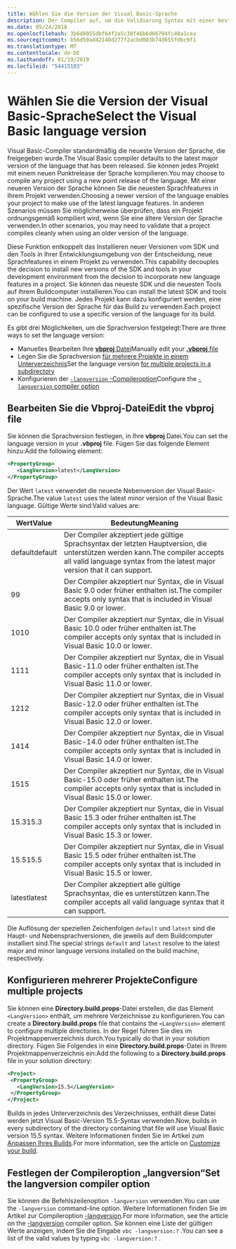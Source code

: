 ```yaml
---
title: Wählen Sie die Version der Visual Basic-Sprache
description: Der Compiler auf, um die Validierung Syntax mit einer bestimmten Compilerversion zu konfigurieren.
ms.date: 05/24/2018
ms.openlocfilehash: 3b6d8055dbf64f2a5c38f46b6d66794fc48a1cea
ms.sourcegitcommit: b56d59ad42140d277f2acbd003b74d655fdbc9f1
ms.translationtype: MT
ms.contentlocale: de-DE
ms.lasthandoff: 01/19/2019
ms.locfileid: "54415103"
---
```

# <a name="select-the-visual-basic-language-version"></a><span data-ttu-id="5d95b-103">Wählen Sie die Version der Visual Basic-Sprache</span><span class="sxs-lookup"><span data-stu-id="5d95b-103">Select the Visual Basic language version</span></span>

<span data-ttu-id="5d95b-104">Visual Basic-Compiler standardmäßig die neueste Version der Sprache, die freigegeben wurde.</span><span class="sxs-lookup"><span data-stu-id="5d95b-104">The Visual Basic compiler defaults to the latest major version of the language that has been released.</span></span> <span data-ttu-id="5d95b-105">Sie können jedes Projekt mit einem neuen Punktrelease der Sprache kompilieren.</span><span class="sxs-lookup"><span data-stu-id="5d95b-105">You may choose to compile any project using a new point release of the language.</span></span> <span data-ttu-id="5d95b-106">Mit einer neueren Version der Sprache können Sie die neuesten Sprachfeatures in Ihrem Projekt verwenden.</span><span class="sxs-lookup"><span data-stu-id="5d95b-106">Choosing a newer version of the language enables your project to make use of the latest language features.</span></span> <span data-ttu-id="5d95b-107">In anderen Szenarios müssen Sie möglicherweise überprüfen, dass ein Projekt ordnungsgemäß kompiliert wird, wenn Sie eine ältere Version der Sprache verwenden.</span><span class="sxs-lookup"><span data-stu-id="5d95b-107">In other scenarios, you may need to validate that a project compiles cleanly when using an older version of the language.</span></span>

<span data-ttu-id="5d95b-108">Diese Funktion entkoppelt das Installieren neuer Versionen vom SDK und den Tools in Ihrer Entwicklungsumgebung von der Entscheidung, neue Sprachfeatures in einem Projekt zu verwenden.</span><span class="sxs-lookup"><span data-stu-id="5d95b-108">This capability decouples the decision to install new versions of the SDK and tools in your development environment from the decision to incorporate new language features in a project.</span></span> <span data-ttu-id="5d95b-109">Sie können das neueste SDK und die neuesten Tools auf Ihrem Buildcomputer installieren.</span><span class="sxs-lookup"><span data-stu-id="5d95b-109">You can install the latest SDK and tools on your build machine.</span></span> <span data-ttu-id="5d95b-110">Jedes Projekt kann dazu konfiguriert werden, eine spezifische Version der Sprache für das Build zu verwenden.</span><span class="sxs-lookup"><span data-stu-id="5d95b-110">Each project can be configured to use a specific version of the language for its build.</span></span>

<span data-ttu-id="5d95b-111">Es gibt drei Möglichkeiten, um die Sprachversion festgelegt:</span><span class="sxs-lookup"><span data-stu-id="5d95b-111">There are three ways to set the language version:</span></span>

- <span data-ttu-id="5d95b-112">Manuelles Bearbeiten Ihre [ **vbproj** Datei](#edit-the-vbproj-file)</span><span class="sxs-lookup"><span data-stu-id="5d95b-112">Manually edit your [**.vbproj** file](#edit-the-vbproj-file)</span></span>
- <span data-ttu-id="5d95b-113">Legen Sie die Sprachversion [für mehrere Projekte in einem Unterverzeichnis](#configure-multiple-projects)</span><span class="sxs-lookup"><span data-stu-id="5d95b-113">Set the language version [for multiple projects in a subdirectory](#configure-multiple-projects)</span></span>
- <span data-ttu-id="5d95b-114">Konfigurieren der [ `-langversion` -Compileroption](#set-the-langversion-compiler-option)</span><span class="sxs-lookup"><span data-stu-id="5d95b-114">Configure the [`-langversion` compiler option](#set-the-langversion-compiler-option)</span></span>

## <a name="edit-the-vbproj-file"></a><span data-ttu-id="5d95b-115">Bearbeiten Sie die Vbproj-Datei</span><span class="sxs-lookup"><span data-stu-id="5d95b-115">Edit the vbproj file</span></span>

<span data-ttu-id="5d95b-116">Sie können die Sprachversion festlegen, in Ihre **vbproj** Datei.</span><span class="sxs-lookup"><span data-stu-id="5d95b-116">You can set the language version in your **.vbproj** file.</span></span> <span data-ttu-id="5d95b-117">Fügen Sie das folgende Element hinzu:</span><span class="sxs-lookup"><span data-stu-id="5d95b-117">Add the following element:</span></span>

```xml
<PropertyGroup>
   <LangVersion>latest</LangVersion>
</PropertyGroup>
```

<span data-ttu-id="5d95b-118">Der Wert `latest` verwendet die neueste Nebenversion der Visual Basic-Sprache.</span><span class="sxs-lookup"><span data-stu-id="5d95b-118">The value `latest` uses the latest minor version of the Visual Basic language.</span></span> <span data-ttu-id="5d95b-119">Gültige Werte sind:</span><span class="sxs-lookup"><span data-stu-id="5d95b-119">Valid values are:</span></span>

|<span data-ttu-id="5d95b-120">Wert</span><span class="sxs-lookup"><span data-stu-id="5d95b-120">Value</span></span>|<span data-ttu-id="5d95b-121">Bedeutung</span><span class="sxs-lookup"><span data-stu-id="5d95b-121">Meaning</span></span>|
|------------|-------------|
|<span data-ttu-id="5d95b-122">default</span><span class="sxs-lookup"><span data-stu-id="5d95b-122">default</span></span>|<span data-ttu-id="5d95b-123">Der Compiler akzeptiert jede gültige Sprachsyntax der letzten Hauptversion, die unterstützen werden kann.</span><span class="sxs-lookup"><span data-stu-id="5d95b-123">The compiler accepts all valid language syntax from the latest major version that it can support.</span></span>|
|<span data-ttu-id="5d95b-124">9</span><span class="sxs-lookup"><span data-stu-id="5d95b-124">9</span></span>|<span data-ttu-id="5d95b-125">Der Compiler akzeptiert nur Syntax, die in Visual Basic 9.0 oder früher enthalten ist.</span><span class="sxs-lookup"><span data-stu-id="5d95b-125">The compiler accepts only syntax that is included in Visual Basic 9.0 or lower.</span></span>|
|<span data-ttu-id="5d95b-126">10</span><span class="sxs-lookup"><span data-stu-id="5d95b-126">10</span></span>|<span data-ttu-id="5d95b-127">Der Compiler akzeptiert nur Syntax, die in Visual Basic 10.0 oder früher enthalten ist.</span><span class="sxs-lookup"><span data-stu-id="5d95b-127">The compiler accepts only syntax that is included in Visual Basic 10.0 or lower.</span></span>|
|<span data-ttu-id="5d95b-128">11</span><span class="sxs-lookup"><span data-stu-id="5d95b-128">11</span></span>|<span data-ttu-id="5d95b-129">Der Compiler akzeptiert nur Syntax, die in Visual Basic-11.0 oder früher enthalten ist.</span><span class="sxs-lookup"><span data-stu-id="5d95b-129">The compiler accepts only syntax that is included in Visual Basic 11.0 or lower.</span></span>|
|<span data-ttu-id="5d95b-130">12</span><span class="sxs-lookup"><span data-stu-id="5d95b-130">12</span></span>|<span data-ttu-id="5d95b-131">Der Compiler akzeptiert nur Syntax, die in Visual Basic-12.0 oder früher enthalten ist.</span><span class="sxs-lookup"><span data-stu-id="5d95b-131">The compiler accepts only syntax that is included in Visual Basic 12.0 or lower.</span></span>|
|<span data-ttu-id="5d95b-132">14</span><span class="sxs-lookup"><span data-stu-id="5d95b-132">14</span></span>|<span data-ttu-id="5d95b-133">Der Compiler akzeptiert nur Syntax, die in Visual Basic-14.0 oder früher enthalten ist.</span><span class="sxs-lookup"><span data-stu-id="5d95b-133">The compiler accepts only syntax that is included in Visual Basic 14.0 or lower.</span></span>|
|<span data-ttu-id="5d95b-134">15</span><span class="sxs-lookup"><span data-stu-id="5d95b-134">15</span></span>|<span data-ttu-id="5d95b-135">Der Compiler akzeptiert nur Syntax, die in Visual Basic-15.0 oder früher enthalten ist.</span><span class="sxs-lookup"><span data-stu-id="5d95b-135">The compiler accepts only syntax that is included in Visual Basic 15.0 or lower.</span></span>|
|<span data-ttu-id="5d95b-136">15.3</span><span class="sxs-lookup"><span data-stu-id="5d95b-136">15.3</span></span>|<span data-ttu-id="5d95b-137">Der Compiler akzeptiert nur Syntax, die in Visual Basic 15.3 oder früher enthalten ist.</span><span class="sxs-lookup"><span data-stu-id="5d95b-137">The compiler accepts only syntax that is included in Visual Basic 15.3 or lower.</span></span>|
|<span data-ttu-id="5d95b-138">15.5</span><span class="sxs-lookup"><span data-stu-id="5d95b-138">15.5</span></span>|<span data-ttu-id="5d95b-139">Der Compiler akzeptiert nur Syntax, die in Visual Basic 15.5 oder früher enthalten ist.</span><span class="sxs-lookup"><span data-stu-id="5d95b-139">The compiler accepts only syntax that is included in Visual Basic 15.5 or lower.</span></span>|
|<span data-ttu-id="5d95b-140">latest</span><span class="sxs-lookup"><span data-stu-id="5d95b-140">latest</span></span>|<span data-ttu-id="5d95b-141">Der Compiler akzeptiert alle gültige Sprachsyntax, die es unterstützen kann.</span><span class="sxs-lookup"><span data-stu-id="5d95b-141">The compiler accepts all valid language syntax that it can support.</span></span>|

<span data-ttu-id="5d95b-142">Die Auflösung der speziellen Zeichenfolgen `default` und `latest` sind die Haupt- und Nebensprachversionen, die jeweils auf dem Buildcomputer installiert sind.</span><span class="sxs-lookup"><span data-stu-id="5d95b-142">The special strings `default` and `latest` resolve to the latest major and minor language versions installed on the build machine, respectively.</span></span>

## <a name="configure-multiple-projects"></a><span data-ttu-id="5d95b-143">Konfigurieren mehrerer Projekte</span><span class="sxs-lookup"><span data-stu-id="5d95b-143">Configure multiple projects</span></span>

<span data-ttu-id="5d95b-144">Sie können eine **Directory.build.props**-Datei erstellen, die das Element `<LangVersion>` enthält, um mehrere Verzeichnisse zu konfigurieren.</span><span class="sxs-lookup"><span data-stu-id="5d95b-144">You can create a **Directory.build.props** file that contains the `<LangVersion>` element to configure multiple directories.</span></span> <span data-ttu-id="5d95b-145">In der Regel führen Sie dies im Projektmappenverzeichnis durch.</span><span class="sxs-lookup"><span data-stu-id="5d95b-145">You typically do that in your solution directory.</span></span> <span data-ttu-id="5d95b-146">Fügen Sie Folgendes in eine **Directory.build.props**-Datei in Ihrem Projektmappenverzeichnis ein:</span><span class="sxs-lookup"><span data-stu-id="5d95b-146">Add the following to a **Directory.build.props** file in your solution directory:</span></span>

```xml
<Project>
 <PropertyGroup>
   <LangVersion>15.5</LangVersion>
 </PropertyGroup>
</Project>
```

<span data-ttu-id="5d95b-147">Builds in jedes Unterverzeichnis des Verzeichnisses, enthält diese Datei werden jetzt Visual Basic-Version 15.5-Syntax verwenden.</span><span class="sxs-lookup"><span data-stu-id="5d95b-147">Now, builds in every subdirectory of the directory containing that file will use Visual Basic version 15.5 syntax.</span></span> <span data-ttu-id="5d95b-148">Weitere Informationen finden Sie im Artikel zum [Anpassen Ihres Builds](/visualstudio/msbuild/customize-your-build).</span><span class="sxs-lookup"><span data-stu-id="5d95b-148">For more information, see the article on [Customize your build](/visualstudio/msbuild/customize-your-build).</span></span>

## <a name="set-the-langversion-compiler-option"></a><span data-ttu-id="5d95b-149">Festlegen der Compileroption „langversion“</span><span class="sxs-lookup"><span data-stu-id="5d95b-149">Set the langversion compiler option</span></span>

<span data-ttu-id="5d95b-150">Sie können die Befehlszeilenoption `-langversion` verwenden.</span><span class="sxs-lookup"><span data-stu-id="5d95b-150">You can use the `-langversion` command-line option.</span></span> <span data-ttu-id="5d95b-151">Weitere Informationen finden Sie im Artikel zur Compileroption [-langversion](../reference/command-line-compiler/langversion.md).</span><span class="sxs-lookup"><span data-stu-id="5d95b-151">For more information, see the article on the [-langversion](../reference/command-line-compiler/langversion.md) compiler option.</span></span> <span data-ttu-id="5d95b-152">Sie können eine Liste der gültigen Werte anzeigen, indem Sie die Eingabe `vbc -langversion:?` .</span><span class="sxs-lookup"><span data-stu-id="5d95b-152">You can see a list of the valid values by typing  `vbc -langversion:?` .</span></span>
